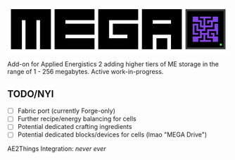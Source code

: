 ![](https://raw.githubusercontent.com/62832/MEGACells/master/img/MEGAinvert.png)

Add-on for Applied Energistics 2 adding higher tiers of ME storage in the range of 1 - 256 megabytes.
Active work-in-progress.

## TODO/NYI

- [ ] Fabric port (currently Forge-only)
- [ ] Further recipe/energy balancing for cells
- [ ] Potential dedicated crafting ingredients
- [ ] Potential dedicated blocks/devices for cells (lmao "MEGA Drive")

AE2Things Integration: _never ever_
